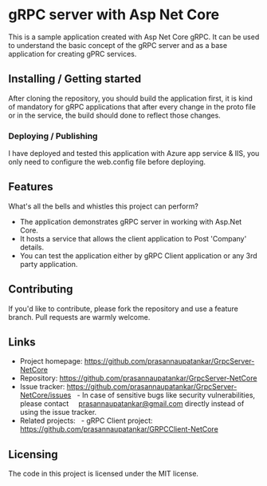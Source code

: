 # gRPC server with Asp Net Core

This is a sample application created with Asp Net Core gRPC. It can be used to understand the basic concept of the gRPC server and as a base application for creating gPRC services.

## Installing / Getting started

After cloning the repository, you should build the application first, it is kind of mandatory for gRPC applications that after every change in the proto file or in the service, the build should done to reflect those changes.


### Deploying / Publishing

I have deployed and tested this application with Azure app service & IIS, you only need to configure the web.config file before deploying.

## Features

What's all the bells and whistles this project can perform?
* The application demonstrates gRPC server in working with Asp.Net Core.
* It hosts a service that allows the client application to Post 'Company' details.
* You can test the application either by gRPC Client application or any 3rd party application. 

## Contributing

If you'd like to contribute, please fork the repository and use a feature
branch. Pull requests are warmly welcome.

## Links


- Project homepage: https://github.com/prasannaupatankar/GrpcServer-NetCore
- Repository: https://github.com/prasannaupatankar/GrpcServer-NetCore
- Issue tracker: https://github.com/prasannaupatankar/GrpcServer-NetCore/issues
  - In case of sensitive bugs like security vulnerabilities, please contact
    prasannaupatankar@gmail.com directly instead of using the issue tracker.
- Related projects:
  - gRPC Client project: https://github.com/prasannaupatankar/GRPCClient-NetCore


## Licensing

The code in this project is licensed under the MIT license.
